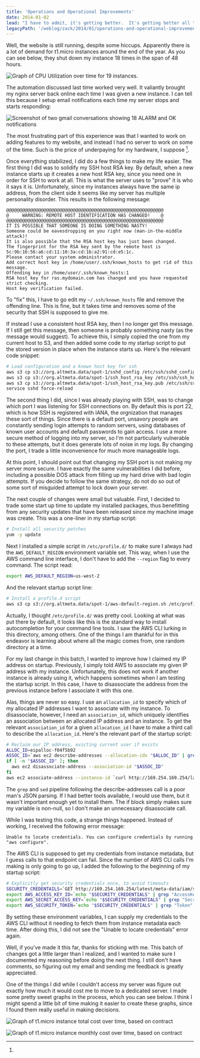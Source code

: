 ```yaml
---
title: 'Operations and Operational Improvements'
date: 2014-01-02
lead: "I have to admit, it's getting better.  It's getting better all the time."
legacyPath: '/weblog/zack/2014/01/operations-and-operational-improvements.html'
---
```


Well, the website is still running, despite some hiccups. Apparently there is a
lot of demand for t1.micro instances around the end of the year. As you can see
below, they shut down my instance 18 times in the span of 48 hours.

![Graph of CPU Utilization over time for 19
instances.](./unstable-spot-instance.png 'Notice how it just keeps failing.')

The automation discussed last time worked very well. It valiantly brought my
nginx server back online each time I was given a new instance. I can tell this
because I setup email notifications each time my server stops and starts
responding:

![Screenshot of two gmail conversations showing 18 ALARM and OK
notifications](./health-check-notifications.png "It's not spam, really!")

The most frustrating part of this experience was that I wanted to work on adding
features to my website, and instead I had no server to work on some of the time.
Such is the price of underpaying for my hardware, I suppose [^1].

Once everything stabilized, I did do a few things to make my life easier. The
first thing I did was to solidify my SSH host RSA key. By default, when a new
instance starts up it creates a new host RSA key, since you need one in order
for SSH to work at all. This is what the server uses to "prove" it is who it
says it is. Unfortunately, since my instances always have the same ip address,
from the client side it seems like my server has multiple personality disorder.
This results in the following message:

```
@@@@@@@@@@@@@@@@@@@@@@@@@@@@@@@@@@@@@@@@@@@@@@@@@@@@@@@@@@@
@     WARNING: REMOTE HOST IDENTIFICATION HAS CHANGED!    @
@@@@@@@@@@@@@@@@@@@@@@@@@@@@@@@@@@@@@@@@@@@@@@@@@@@@@@@@@@@
IT IS POSSIBLE THAT SOMEONE IS DOING SOMETHING NASTY!
Someone could be eavesdropping on you right now (man-in-the-middle attack)!
It is also possible that the RSA host key has just been changed.
The fingerprint for the RSA key sent by the remote host is
5c:9b:16:56:a6:cd:11:10:3a:cd:1b:a2:91:cd:e5:1c.
Please contact your system administrator.
Add correct host key in /home/user/.ssh/known_hosts to get rid of this message.
Offending key in /home/user/.ssh/known_hosts:1
RSA host key for ras.mydomain.com has changed and you have requested strict checking.
Host key verification failed.
```

To "fix" this, I have to go edit my `~/.ssh/known_hosts` file and remove the
offending line. This is fine, but it takes time and removes some of the security
that SSH is supposed to give me.

If instead I use a consistent host RSA key, then I no longer get this message.
If I still get this message, then someone is probably something nasty (as the
message would suggest). To achieve this, I simply copied the one from my current
host to S3, and then added some code to my startup script to put the stored
version in place when the instance starts up. Here's the relevant code snippet:

```sh
# Load configuration and a known host key for ssh
aws s3 cp s3://org.altmeta.data/spot-1/sshd_config /etc/ssh/sshd_config
aws s3 cp s3://org.altmeta.data/spot-1/ssh_host_rsa_key /etc/ssh/ssh_host_rsa_key
aws s3 cp s3://org.altmeta.data/spot-1/ssh_host_rsa_key.pub /etc/ssh/ssh_host_rsa_key.pub
service sshd force-reload
```

The second thing I did, since I was already playing with SSH, was to change
which port I was listening for SSH connections on. By default this is port 22,
which is how SSH is registered with IANA, the orgnization that manages these
sort of things. Since there is a default port, unsavory people are constantly
sending login attempts to random servers, using databases of known user accounts
and default passwords to gain access. I use a more secure method of logging into
my server, so I'm not particularly vulnerable to these attempts, but it does
generate lots of noise in my logs. By changing the port, I trade a little
inconvenience for much more manageable logs.

At this point, I should point out that changing my SSH port is not making my
server more secure. I have exactly the same vulnerabilities I did before,
including a possible DOS attack from filling up my hard drive with bad login
attempts. If you decide to follow the same strategy, do not do so out of some
sort of misguided attempt to lock down your server.

The next couple of changes were small but valuable. First, I decided to trade
some start up time to update my installed packages, thus benefitting from any
security updates that have been released since my machine image was create. This
was a one-liner in my startup script:

```sh
# Install all security patches
yum -y update
```

Next I installed a simple script in `/etc/profile.d/` to make sure I always had
the `AWS_DEFAULT_REGION` environment variable set. This way, when I use the AWS
command line interface, I don't have to add the `--region` flag to every
command. The script read:

```sh
export AWS_DEFAULT_REGION=us-west-2
```

And the relevant startup script line:

```sh
# Install a profile.d script
aws s3 cp s3://org.altmeta.data/spot-1/aws-default-region.sh /etc/profile.d/aws-default-region.sh
```

Actually, I thought `/etc/profile.d/` was pretty cool. Looking at what was put
there by default, it looks like this is the standard way to install
autocompletion for your command line tools. I saw the AWS CLI lurking in this
directory, among others. One of the things I am thankful for in this endeavor is
learning about where all the magic comes from, one random directory at a time.

For my last change in this batch, I wanted to improve how I claimed my IP
address on startup. Previously, I simply told AWS to associate my given IP
address with my instance. Unfortunately, this does not work if another instance
is already using it, which happens sometimes when I am testing the startup
script. In this case, I have to disassociate the address from the previous
instance before I associate it with this one.

Alas, things are never so easy. I use an `allocation_id` to specify which of my
allocated IP addresses I want to associate with my instance. To disassociate,
however, I need an `association_id`, which uniquely identifies an association
between an allocated IP address and an instance. To get the relevant
`association_id` for a given `allocation_id` I have to make a third call to
describe the `allocation_id`. Here's the relevant part of the startup script:

```sh
# Reclaim our IP address, evicting current user if exists
ALLOC_ID=eipalloc-f04f5b92
ASSOC_ID=`aws ec2 describe-addresses --allocation-ids "$ALLOC_ID" | grep AssociationId | sed -e 's/.*"AssociationId": "\(.*\)".*/\1/'`
if [ -n "$ASSOC_ID" ]; then
  aws ec2 disassociate-address --association-id "$ASSOC_ID"
fi
aws ec2 associate-address --instance-id `curl http://169.254.169.254/latest/meta-data/instance-id` --allocation-id "$ALLOC_ID"
```

The `grep` and `sed` pipeline following the describe-addresses call is a poor
man's JSON parsing. If I had better tools available, I would use them, but it
wasn't important enough yet to install them. The if block simply makes sure my
variable is non-null, so I don't make an unnecessary disassociate call.

While I was testing this code, a strange things happened. Instead of working, I
received the following error message:

```
Unable to locate credentials. You can configure credentials by running "aws configure".
```

The AWS CLI is supposed to get my credentials from instance metadata, but I
guess calls to that endpoint can fail. Since the number of AWS CLI calls I'm
making is only going to go up, I added the following to the beginning of my
startup script:

```sh
# Explicitly get security credentials once, to avoid timeouts
SECURITY_CREDENTAILS=`GET http://169.254.169.254/latest/meta-data/iam/security-credentials/Spot-1/`
export AWS_ACCESS_KEY_ID=`echo "$SECURITY_CREDENTIALS" | grep "AccessKeyId" | sed -e 's/.*"AccessKeyId".*:.*"\(.*\)".*/\1/'`
export AWS_SECRET_ACCESS_KEY=`echo "$SECURITY_CREDENTIALS" | grep "SecretAccessKey" | sed -e 's/.*"SecretAccessKey".*:.*"\(.*\)".*/\1/'`
export AWS_SECURITY_TOKEN=`echo "$SECURITY_CREDENTIALS" | grep "Token" | sed -e 's/.*"Token".*:.* "\(.*\)".*/\1/'`
```

By setting these environment variables, I can supply my credentials to the AWS
CLI without it needing to fetch them from instance metadata each time. After
doing this, I did not see the "Unable to locate credentials" error again.

Well, if you've made it this far, thanks for sticking with me. This batch of
changes got a little larger than I realized, and I wanted to make sure I
documented my reasoning before doing the next thing. I still don't have
comments, so figuring out my email and sending me feedback is greatly
appreciated.

[^1]:

  One of the things I did while I couldn't access my server was figure out
  exactly how much it would cost me to move to a dedicated server. I made some
  pretty sweet graphs in the process, which you can see below. I think I might
  spend a little bit of time making it easier to create these graphs, since I
  found them really useful in making decisions.

  ![Graph of t1.micro instance total cost over time, based on
  contract](./t1-micro-total-cost-by-month.png 'The sharp upward spikes are when
  you pay the upfront cost again')

  ![Graph of t1.micro instance monthly cost over time, based on
  contract](./t1-micro-monthly-cost-by-month.png 'This graph makes it easier to
  compare running costs, I think')
